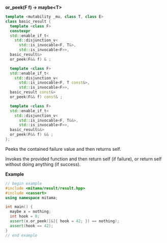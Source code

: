 **or_peek(F f) -> maybe&lt;T&gt;**


```cpp
template <mutability _mu, class T, class E>
class basic_result {
  template <class F>
  constexpr
  std::enable_if_t<
    std::disjunction_v<
      std::is_invocable<F, T&>,
      std::is_invocable<F>>,
  basic_result&>
  or_peek(F&& f) & ;

  template <class F>
  std::enable_if_t<
    std::disjunction_v<
      std::is_invocable<F, T const&>,
      std::is_invocable<F>>,
  basic_result const&>
  or_peek(F&& f) const& ;

  template <class F>
  std::enable_if_t<
    std::disjunction_v<
      std::is_invocable<F, T&&>,
      std::is_invocable<F>>,
  basic_result&&>
  or_peek(F&& f) && ;
};
```

Peeks the contained failure value and then returns self.

Invokes the provided function and then return self (if failure), or return self without doing anything (if success).

**Example**

```cpp
// begin example
#include <mitama/result/result.hpp>
#include <cassert>
using namespace mitama;

int main() {
  maybe x = nothing;
  int hook = 0;
  assert(x.or_peek([&]{ hook = 42; }) == nothing);
  assert(hook == 42);
}
// end example
```
